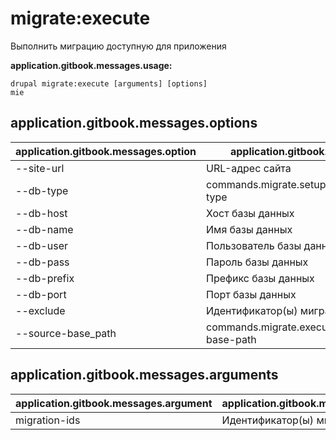 # migrate:execute
Выполнить миграцию доступную для приложения

**application.gitbook.messages.usage:**
```
drupal migrate:execute [arguments] [options]
mie
```

## application.gitbook.messages.options
application.gitbook.messages.option | application.gitbook.messages.details
-------|-------------
--site-url | URL-адрес сайта
--db-type | commands.migrate.setup.migrations.options.db-type
--db-host | Хост базы данных
--db-name | Имя базы данных
--db-user | Пользователь базы данных
--db-pass | Пароль базы данных
--db-prefix | Префикс базы данных
--db-port | Порт базы данных
--exclude | Идентификатор(ы) миграций для исключения
--source-base_path | commands.migrate.execute.options.source-base-path

## application.gitbook.messages.arguments
application.gitbook.messages.argument | application.gitbook.messages.details
---------|-------------
migration-ids | Идентификатор(ы) миграции
